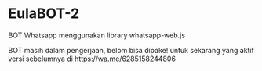 # EulaBOT-2
BOT Whatsapp menggunakan library whatsapp-web.js

BOT masih dalam pengerjaan, belom bisa dipake!
untuk sekarang yang aktif versi sebelumnya di https://wa.me/6285158244806
